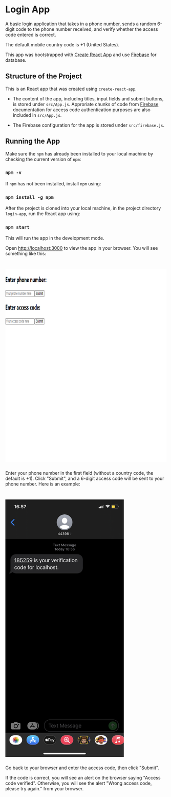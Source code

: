 # Login App

A basic login application that takes in a phone number, sends a random 6-digit code to the phone number received, and verify whether the access code entered is correct. 

The default mobile country code is +1 (United States).

This app was bootstrapped with [Create React App](https://github.com/facebook/create-react-app) and use [Firebase](https://firebase.google.com/) for database.

## Structure of the Project

This is an React app that was created using `create-react-app`. 

- The content of the app, including titles, input fields and submit buttons, is stored under `src/App.js`. Approriate chunks of code from [Firebase](https://firebase.google.com/) documentation for access code authentication purposes are also included in `src/App.js`.

- The Firebase configuration for the app is stored under `src/firebase.js`.


## Running the App

Make sure the `npm` has already been installed to your local machine by checking the current version of `npm`:

### `npm -v`

If `npm` has not been installed, install `npm` using:

### `npm install -g npm`

After the project is cloned into your local machine, in the project directory `login-app`, run the React app using:

### `npm start`

This will run the app in the development mode.

Open [http://localhost:3000](http://localhost:3000) to view the app in your browser. You will see something like this:

# <img alt="UI" src="images/app.png" height="600" width="800">

Enter your phone number in the first field (without a country code, the default is +1). Click "Submit", and a 6-digit access code will be sent to your phone number. Here is an example:

# <img alt="verify" src="images/access-code.png" height="800" width="370">

Go back to your browser and enter the access code, then click "Submit". 

If the code is correct, you will see an alert on the browser saying "Access code verified". Otherwise, you will see the alert "Wrong access code, please try again." from your browser.


